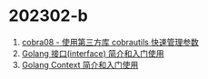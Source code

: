 # 202302-b

1. [cobra08 - 使用第三方库 cobrautils 快速管理参数](./cobra08-cobrautils/)
2. [Golang 接口(interface) 简介和入门使用](./golang-interface-sample/)
3. [Golang Context 简介和入门使用](./golang-context-sample/)

